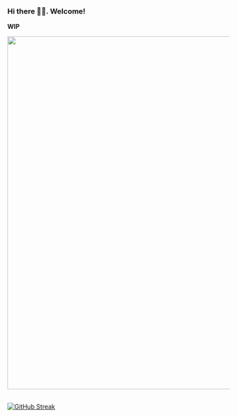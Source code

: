 ### Hi there 👋🏾. Welcome!
<b>WIP</b>

<!--
**SomtochiUmeh/SomtochiUmeh** is a ✨ _special_ ✨ repository because its `README.md` (this file) appears on your GitHub profile.

Here are some ideas to get you started:

- 🔭 I’m currently working on ...
- 🌱 I’m currently learning ...
- 👯 I’m looking to collaborate on ...
- 🤔 I’m looking for help with ...
- 💬 Ask me about ...
- 📫 How to reach me: ...
- 😄 Pronouns: ...
- ⚡ Fun fact: ...
-->

<img src="https://github-readme-stats.vercel.app/api?username=SomtochiUmeh&show_icons=true&theme=ADD_THEME_HERE" width="800">
<br>
<br>

[![GitHub Streak](https://github-readme-streak-stats.herokuapp.com?user=SomtochiUmeh&theme=nightowl&hide_border=true&date_format=j%20M%5B%20Y%5D)](https://git.io/streak-stats)

